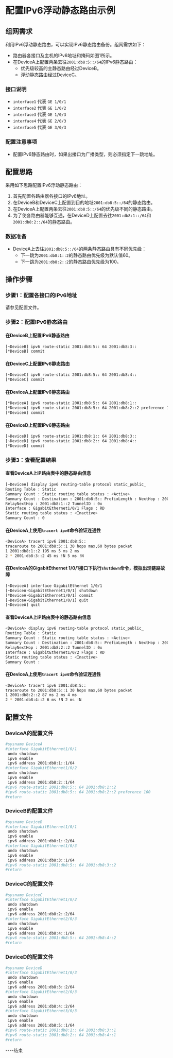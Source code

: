 # 配置IPv6浮动静态路由示例

## 组网需求

利用IPv6浮动静态路由，可以实现IPv6静态路由备份。组网需求如下：

- 路由器各接口及主机的IPv6地址和掩码如图1所示。
- 在DeviceA上配置两条去往`2001:db8:5::/64`的IPv6静态路由：
  - 优先级较高的主静态路由经过DeviceB。
  - 浮动静态路由经过DeviceC。

### 接口说明

- `interface1` 代表 `GE 1/0/1`
- `interface2` 代表 `GE 1/0/2`
- `interface3` 代表 `GE 1/0/3`
- `interface4` 代表 `GE 2/0/3`
- `interface5` 代表 `GE 3/0/3`

### 配置注意事项

- 配置IPv6静态路由时，如果出接口为广播类型，则必须指定下一跳地址。

## 配置思路

采用如下思路配置IPv6浮动静态路由：

1. 首先配置各路由器各接口的IPv6地址。
2. 在DeviceB和DeviceC上配置到目的地址`2001:db8:5::/64`的静态路由。
3. 在DeviceA上配置两条去往`2001:db8:5::/64`的优先级不同的静态路由。
4. 为了使各路由器能够互通，在DeviceD上配置去往`2001:db8:1::/64`和`2001:db8:2::/64`的静态路由。

### 数据准备

- DeviceA上去往`2001:db8:5::/64`的两条静态路由具有不同优先级：
  - 下一跳为`2001:db8:1::2`的静态路由优先级为默认值60。
  - 下一跳为`2001:db8:2::2`的静态路由优先级为100。

## 操作步骤

### 步骤1：配置各接口的IPv6地址

请参见配置文件。

### 步骤2：配置IPv6静态路由

#### 在DeviceB上配置IPv6静态路由

```bash
[~DeviceB] ipv6 route-static 2001:db8:5:: 64 2001:db8:3::
[*DeviceB] commit
```

#### 在DeviceC上配置IPv6静态路由

```bash
[~DeviceC] ipv6 route-static 2001:db8:5:: 64 2001:db8:4::
[*DeviceC] commit
```

#### 在DeviceA上配置IPv6静态路由

```bash
[*DeviceA] ipv6 route-static 2001:db8:5:: 64 2001:db8:1::
[*DeviceA] ipv6 route-static 2001:db8:5:: 64 2001:db8:2::2 preference 100
[*DeviceA] commit
```

#### 在DeviceD上配置IPv6静态路由

```bash
[~DeviceD] ipv6 route-static 2001:db8:1:: 64 2001:db8:3::
[~DeviceD] ipv6 route-static 2001:db8:2:: 64 2001:db8:4::
[*DeviceD] commit
```

### 步骤3：查看配置结果

#### 查看DeviceA上IP路由表中的静态路由信息

```bash
[~DeviceA] display ipv6 routing-table protocol static_public_
Routing Table : Static
Summary Count : Static routing table status : <Active>
Summary Count : Destination : 2001:db8:5:: PrefixLength : NextHop : 2001:db8:1::2 Preference : Cost : 0 Protocol : Static
RelayNextHop : 2001:db8:1::2 TunnelID : 0x
Interface : GigabitEthernet1/0/1 Flags : RD
Static routing table status : <Inactive>
Summary Count : 0
```

#### 在DeviceA上使用`tracert ipv6`命令验证连通性

```bash
<DeviceA> tracert ipv6 2001:db8:5::
traceroute to 2001:db8:5::1 30 hops max,60 bytes packet
1 2001:db8:1::2 195 ms 5 ms 2 ms
2 * 2001:db8:3::2 45 ms !N 5 ms !N
```

#### 在DeviceA的GigabitEthernet 1/0/1接口下执行`shutdown`命令，模拟出现链路故障

```bash
[~DeviceA] interface GigabitEthernet 1/0/1
[~DeviceA-GigabitEthernet1/0/1] shutdown
[*DeviceA-GigabitEthernet1/0/1] commit
[~DeviceA-GigabitEthernet1/0/1] quit
[~DeviceA] quit
```

#### 查看DeviceA上IP路由表中的静态路由信息

```bash
<DeviceA> display ipv6 routing-table protocol static_public_
Routing Table : Static
Summary Count : Static routing table status : <Active>
Summary Count : Destination : 2001:db8:5:: PrefixLength : NextHop : 2001:db8:2::2 Preference : Cost : 0 Protocol : Static
RelayNextHop : 2001:db8:2::2 TunnelID : 0x
Interface : GigabitEthernet1/0/2 Flags : RD
Static routing table status : <Inactive>
Summary Count :
```

#### 在DeviceA上使用`tracert ipv6`命令验证连通性

```bash
<DeviceA> tracert ipv6 2001:db8:5::
traceroute to 2001:db8:5::1 30 hops max,60 bytes packet
1 2001:db8:2::2 87 ms 2 ms 4 ms
2 * 2001:db8:4::2 6 ms !N 2 ms !N
```

## 配置文件

### DeviceA的配置文件

```bash
#sysname DeviceA
#interface GigabitEthernet1/0/1
 undo shutdown
 ipv6 enable
 ipv6 address 2001:db8:1::1/64
#interface GigabitEthernet1/0/2
 undo shutdown
 ipv6 enable
 ipv6 address 2001:db8:2::1/64
#ipv6 route-static 2001:db8:5:: 64 2001:db8:1::2
#ipv6 route-static 2001:db8:5:: 64 2001:db8:2::2 preference 100
#return
```

### DeviceB的配置文件

```bash
#sysname DeviceB
#interface GigabitEthernet1/0/1
 undo shutdown
 ipv6 enable
 ipv6 address 2001:db8:1::2/64
#interface GigabitEthernet1/0/3
 undo shutdown
 ipv6 enable
 ipv6 address 2001:db8:3::1/64
#ipv6 route-static 2001:db8:5:: 64 2001:db8:3::2
#return
```

### DeviceC的配置文件

```bash
#sysname DeviceC
#interface GigabitEthernet1/0/2
 undo shutdown
 ipv6 enable
 ipv6 address 2001:db8:2::2/64
#interface GigabitEthernet2/0/3
 undo shutdown
 ipv6 enable
 ipv6 address 2001:db8:4::1/64
#ipv6 route-static 2001:db8:5:: 64 2001:db8:4::2
#return
```

### DeviceD的配置文件

```bash
#sysname DeviceD
#interface GigabitEthernet1/0/3
 undo shutdown
 ipv6 enable
 ipv6 address 2001:db8:3::2/64
#interface GigabitEthernet2/0/3
 undo shutdown
 ipv6 enable
 ipv6 address 2001:db8:4::2/64
#interface GigabitEthernet3/0/3
 undo shutdown
 ipv6 enable
 ipv6 address 2001:db8:5::1/64
#ipv6 route-static 2001:db8:1:: 64 2001:db8:3::1
#ipv6 route-static 2001:db8:2:: 64 2001:db8:4::1
#return
```

----结束